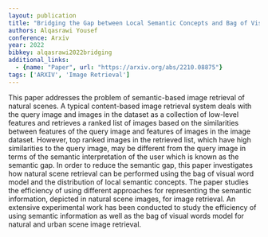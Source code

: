 ```yaml
---
layout: publication
title: "Bridging the Gap between Local Semantic Concepts and Bag of Visual Words for Natural Scene Image Retrieval"
authors: Alqasrawi Yousef
conference: Arxiv
year: 2022
bibkey: alqasrawi2022bridging
additional_links:
  - {name: "Paper", url: "https://arxiv.org/abs/2210.08875"}
tags: ['ARXIV', 'Image Retrieval']
---
```

This paper addresses the problem of semantic-based image retrieval of natural scenes. A typical content-based image retrieval system deals with the query image and images in the dataset as a collection of low-level features and retrieves a ranked list of images based on the similarities between features of the query image and features of images in the image dataset. However, top ranked images in the retrieved list, which have high similarities to the query image, may be different from the query image in terms of the semantic interpretation of the user which is known as the semantic gap. In order to reduce the semantic gap, this paper investigates how natural scene retrieval can be performed using the bag of visual word model and the distribution of local semantic concepts. The paper studies the efficiency of using different approaches for representing the semantic information, depicted in natural scene images, for image retrieval. An extensive experimental work has been conducted to study the efficiency of using semantic information as well as the bag of visual words model for natural and urban scene image retrieval.